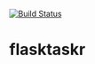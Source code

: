 [![Build Status](https://travis-ci.org/yu274151/flasktaskr.svg?branch=master)](https://travis-ci.org/yu274151/flasktaskr)

# flasktaskr
